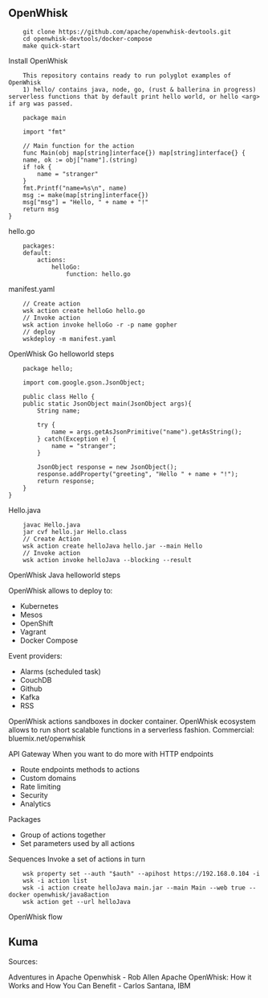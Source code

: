 ## OpenWhisk

``` 
    git clone https://github.com/apache/openwhisk-devtools.git
    cd openwhisk-devtools/docker-compose
    make quick-start
```
Install OpenWhisk 

``` 
    This repository contains ready to run polyglot examples of OpenWhisk
    1) hello/ contains java, node, go, (rust & ballerina in progress) serverless functions that by default print hello world, or hello <arg> if arg was passed.

```

``` 
    package main

    import "fmt"

    // Main function for the action
    func Main(obj map[string]interface{}) map[string]interface{} {
    name, ok := obj["name"].(string)
    if !ok {
        name = "stranger"
    }
    fmt.Printf("name=%s\n", name)
    msg := make(map[string]interface{})
    msg["msg"] = "Hello, " + name + "!"
    return msg
}
```
hello.go

``` 
    packages:
    default:
        actions:
            helloGo:
                function: hello.go
```
manifest.yaml

``` 
    // Create action
    wsk action create helloGo hello.go
    // Invoke action
    wsk action invoke helloGo -r -p name gopher
    // deploy
    wskdeploy -m manifest.yaml

```
OpenWhisk Go helloworld steps

``` 
    package hello;

    import com.google.gson.JsonObject;

    public class Hello {
    public static JsonObject main(JsonObject args){
        String name;

        try {
            name = args.getAsJsonPrimitive("name").getAsString();
        } catch(Exception e) {
            name = "stranger";
        }

        JsonObject response = new JsonObject();
        response.addProperty("greeting", "Hello " + name + "!");
        return response;
    }
}
```
Hello.java

``` 
    javac Hello.java
    jar cvf hello.jar Hello.class
    // Create Action
    wsk action create helloJava hello.jar --main Hello
    // Invoke action
    wsk action invoke helloJava --blocking --result

```
OpenWhisk Java helloworld steps

OpenWhisk allows to deploy to:
- Kubernetes
- Mesos
- OpenShift
- Vagrant
- Docker Compose

Event providers:
- Alarms (scheduled task)
- CouchDB
- Github
- Kafka
- RSS

OpenWhisk actions sandboxes in docker container.
OpenWhisk ecosystem allows to run short scalable functions in a serverless fashion.
Commercial: bluemix.net/openwhisk

API Gateway
When you want to do more  with HTTP endpoints
- Route endpoints methods to actions
- Custom domains
- Rate limiting
- Security 
- Analytics

Packages
- Group of actions together
- Set parameters used by all actions

Sequences
Invoke a set of actions in turn

``` 
    wsk property set --auth "$auth" --apihost https://192.168.0.104 -i
    wsk -i action list
    wsk -i action create helloJava main.jar --main Main --web true --docker openwhisk/java8action
    wsk action get --url helloJava

```
OpenWhisk flow


## Kuma
 


Sources:

Adventures in Apache Openwhisk - Rob Allen
Apache OpenWhisk: How it Works and How You Can Benefit - Carlos Santana, IBM
